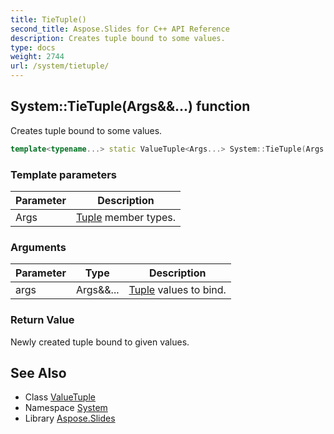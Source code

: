 ```yaml
---
title: TieTuple()
second_title: Aspose.Slides for C++ API Reference
description: Creates tuple bound to some values.
type: docs
weight: 2744
url: /system/tietuple/
---
```

## System::TieTuple(Args\&&...) function


Creates tuple bound to some values.

```cpp
template<typename...> static ValueTuple<Args...> System::TieTuple(Args &&... args)
```


### Template parameters

| Parameter | Description |
| --- | --- |
| Args | [Tuple](../tuple/) member types. |

### Arguments

| Parameter | Type | Description |
| --- | --- | --- |
| args | Args\&&... | [Tuple](../tuple/) values to bind. |

### Return Value

Newly created tuple bound to given values.

## See Also

* Class [ValueTuple](../valuetuple/)
* Namespace [System](../)
* Library [Aspose.Slides](../../)